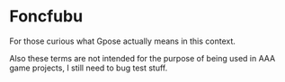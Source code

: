 # Foncfubu
For those curious what Gpose actually means in this context.

Also these terms are not intended for the purpose of being used in AAA game projects, I still need to bug test stuff.
